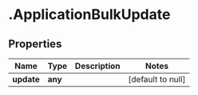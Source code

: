 # .ApplicationBulkUpdate

## Properties
Name | Type | Description | Notes
------------ | ------------- | ------------- | -------------
**update** | **any** |  | [default to null]


